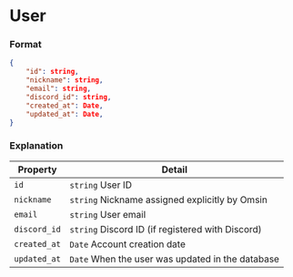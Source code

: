 # User

### Format

```json
{
    "id": string,
    "nickname": string,
    "email": string,
    "discord_id": string,
    "created_at": Date,
    "updated_at": Date,
}
```

### Explanation

| Property     | Detail                                           |
| ------------ | ------------------------------------------------ |
| `id`         | `string` User ID                                 |
| `nickname`   | `string` Nickname assigned explicitly by Omsin   |
| `email`      | `string` User email                              |
| `discord_id` | `string` Discord ID (if registered with Discord) |
| `created_at` | `Date` Account creation date                     |
| `updated_at` | `Date` When the user was updated in the database |
